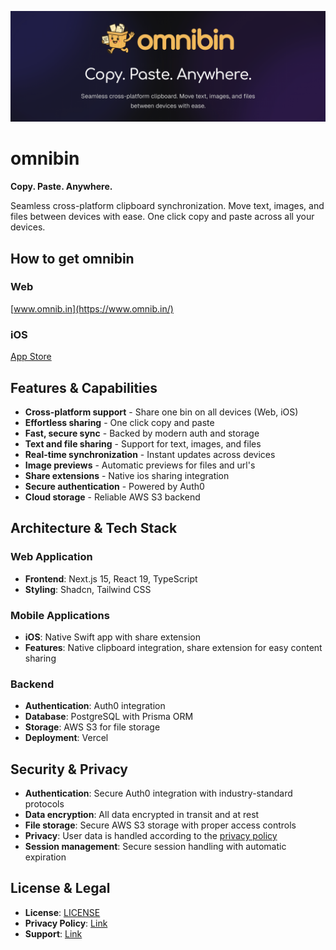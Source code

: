 ![omnibin header](/assets/readme/readme-header.png)

# omnibin

**Copy. Paste. Anywhere.**

Seamless cross-platform clipboard synchronization. Move text, images, and files between devices with ease. One click copy and paste across all your devices.

## How to get omnibin

### Web

[www.omnib.in](https://www.omnib.in/)

### iOS

[App Store](https://apps.apple.com/us/app/omnibin/id6752793228)

## Features & Capabilities

- **Cross-platform support** - Share one bin on all devices (Web, iOS)
- **Effortless sharing** - One click copy and paste
- **Fast, secure sync** - Backed by modern auth and storage
- **Text and file sharing** - Support for text, images, and files
- **Real-time synchronization** - Instant updates across devices
- **Image previews** - Automatic previews for files and url's
- **Share extensions** - Native ios sharing integration
- **Secure authentication** - Powered by Auth0
- **Cloud storage** - Reliable AWS S3 backend

## Architecture & Tech Stack

### Web Application
- **Frontend**: Next.js 15, React 19, TypeScript
- **Styling**: Shadcn, Tailwind CSS

### Mobile Applications
- **iOS**: Native Swift app with share extension
- **Features**: Native clipboard integration, share extension for easy content sharing

### Backend
- **Authentication**: Auth0 integration
- **Database**: PostgreSQL with Prisma ORM
- **Storage**: AWS S3 for file storage
- **Deployment**: Vercel

## Security & Privacy

- **Authentication**: Secure Auth0 integration with industry-standard protocols
- **Data encryption**: All data encrypted in transit and at rest
- **File storage**: Secure AWS S3 storage with proper access controls
- **Privacy**: User data is handled according to the [privacy policy](https://www.omnib.in/privacy-policy)
- **Session management**: Secure session handling with automatic expiration

## License & Legal

- **License**: [LICENSE](LICENSE)
- **Privacy Policy**: [Link](https://www.omnib.in/privacy-policy)
- **Support**: [Link](https://www.omnib.in/support)